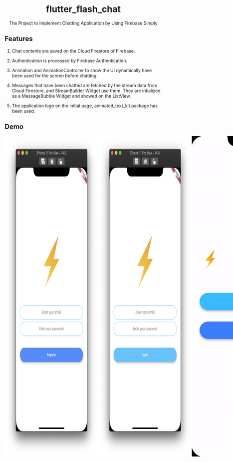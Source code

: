 <h1 align="center">flutter_flash_chat</h1>
<div align="center">
    The Project to Implement Chatting Application by Using Firebase Simply
</div>

## Features

1. Chat contents are saved on the Cloud Firestore of Firebase.

2. Authentication is processed by Firebase Authentication.

3. Animation and AnimationController to show the UI dynamically have been used for the screen before chatting.

4. Messages that have been chatted are fetched by the stream data from Cloud Firestore, and StreamBuilder Widget use them. They are intialized as a MessageBubble Widget and showed on the ListView.

5. The application logo on the initial page, animated_text_kit package has been used.

## Demo

<div style="display:flex" align="center">
    <img src="images/1.png" alt="1" width="300" />
    <img src="images/2.png" alt="2" width="300" />
    <img src="images/3.gif" alt="3" width="600" />
    <img src="images/4.gif" alt="4" width="600" />
</div>
